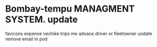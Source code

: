 ﻿# Bombay-tempu MANAGMENT SYSTEM. update
favicons
expense vechike
trips me advace driver or fleetowner
uodate
remove email in pod
  
